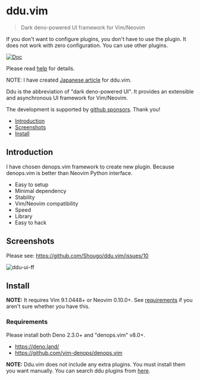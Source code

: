 # ddu.vim

> Dark deno-powered UI framework for Vim/Neovim

If you don't want to configure plugins, you don't have to use the plugin. It
does not work with zero configuration. You can use other plugins.

[![Doc](https://img.shields.io/badge/doc-%3Ah%20ddu-orange.svg)](doc/ddu.txt)

Please read [help](doc/ddu.txt) for details.

NOTE: I have created
[Japanese article](https://zenn.dev/shougo/articles/ddu-vim-beta) for ddu.vim.

Ddu is the abbreviation of "dark deno-powered UI". It provides an extensible and
asynchronous UI framework for Vim/Neovim.

The development is supported by
[github sponsors](https://github.com/sponsors/Shougo/). Thank you!

<!-- vim-markdown-toc GFM -->

- [Introduction](#introduction)
- [Screenshots](#screenshots)
- [Install](#install)

<!-- vim-markdown-toc -->

## Introduction

I have chosen denops.vim framework to create new plugin. Because denops.vim is
better than Neovim Python interface.

- Easy to setup
- Minimal dependency
- Stability
- Vim/Neovim compatibility
- Speed
- Library
- Easy to hack

## Screenshots

Please see: https://github.com/Shougo/ddu.vim/issues/10

![ddu-ui-ff](https://user-images.githubusercontent.com/41495/154783539-469f773a-ab05-437e-9827-9cc6d1444f80.png)

## Install

**NOTE:** It requires Vim 9.1.0448+ or Neovim 0.10.0+. See
[requirements](#requirements) if you aren't sure whether you have this.

### Requirements

Please install both Deno 2.3.0+ and "denops.vim" v8.0+.

- <https://deno.land/>
- <https://github.com/vim-denops/denops.vim>

**NOTE:** Ddu.vim does not include any extra plugins. You must install them you
want manually. You can search ddu plugins from
[here](https://github.com/topics/ddu-vim).
